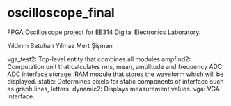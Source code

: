 # oscilloscope_final
FPGA Oscilloscope project for EE314 Digital Electronics Laboratory. 

Yıldırım Batuhan Yılmaz
Mert Şişman

vga_test2: Top-level entity that combines all modules
ampfind2: Computation unit that calculates rms, mean, amplitude and frequency
ADC: ADC interface
storage: RAM module that stores the waveform which will be displayed.
static: Determines pixels for static components of interface such as graph lines, letters.
dynamic2: Displays measurement values.
vga: VGA interface.
